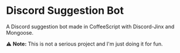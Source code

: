 # Discord Suggestion Bot
A Discord suggestion bot made in CoffeeScript with Discord-Jinx and Mongoose.


:warning: **Note:** This is not a serious project and I'm just doing it for fun.